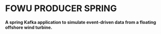 # FOWU PRODUCER SPRING

#### A spring Kafka application to simulate event-driven data from a floating offshore wind turbine.

